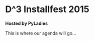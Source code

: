 D^3 Installfest 2015
====================

**Hosted by PyLadies**

This is where our agenda will go...
